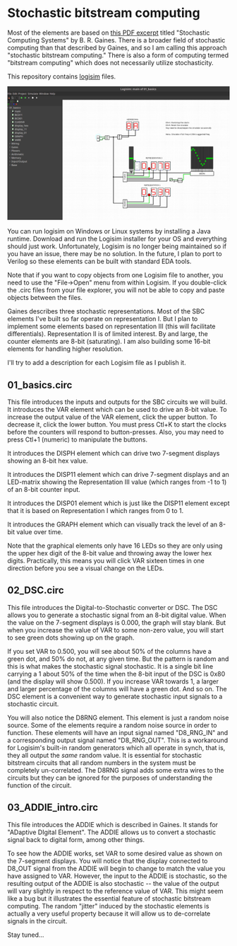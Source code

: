 # Stochastic bitstream computing

Most of the elements are based on [this PDF excerpt](http://pages.cpsc.ucalgary.ca/~gaines/reports/COMP/SCS69/SCS69.pdf)
titled "Stochastic Computing Systems" by B. R. Gaines. There is a broader field
of stochastic computing than that described by Gaines, and so I am calling this
approach "stochastic bitstream computing." There is also a form of computing
termed "bitstream computing" which does not necessarily utilize stochasticity.

This repository contains [logisim](http://www.cburch.com/logisim/) files.

![Logisim](img/logisim_screenshot.png)

You can run logisim on Windows or Linux systems by installing a Java runtime.
Download and run the Logisim installer for your OS and everything should just
work. Unfortunately, Logisim is no longer being maintained so if you have an
issue, there may be no solution. In the future, I plan to port to Verilog so
these elements can be built with standard EDA tools.

Note that if you want to copy objects from one Logisim file to another, you
need to use the "File->Open" menu from within Logisim. If you double-click the
.circ files from your file explorer, you will not be able to copy and paste
objects between the files.

Gaines describes three stochastic representations. Most of the SBC elements
I've built so far operate on representation I. But I plan to implement some
elements based on representation III (this will facilitate differentials).
Representation II is of limited interest. By and large, the counter elements
are 8-bit (saturating). I am also building some 16-bit elements for handling
higher resolution.

I'll try to add a description for each Logisim file as I publish it.

01_basics.circ
--------------

This file introduces the inputs and outputs for the SBC circuits we will build.
It introduces the VAR element which can be used to drive an 8-bit value. To
increase the output value of the VAR element, click the upper button. To
decrease it, click the lower button. You must press Ctl+K to start the clocks
before the counters will respond to button-presses. Also, you may need to press
Ctl+1 (numeric) to manipulate the buttons.

It introduces the DISPH element which can drive two 7-segment displays showing
an 8-bit hex value.

It introduces the DISP11 element which can drive 7-segment displays and an
LED-matrix showing the Representation III value (which ranges from -1 to 1) of
an 8-bit counter input.

It introduces the DISP01 element which is just like the DISP11 element except
that it is based on Representation I which ranges from 0 to 1.

It introduces the GRAPH element which can visually track the level of an 8-bit
value over time.

Note that the graphical elements only have 16 LEDs so they are only using the
upper hex digit of the 8-bit value and throwing away the lower hex digits.
Practically, this means you will click VAR sixteen times in one direction
before you see a visual change on the LEDs.

02_DSC.circ
-----------

This file introduces the Digital-to-Stochastic converter or DSC. The DSC allows
you to generate a stochastic signal from an 8-bit digital value. When the value
on the 7-segment displays is 0.000, the graph will stay blank. But when you
increase the value of VAR to some non-zero value, you will start to see green
dots showing up on the graph.

If you set VAR to 0.500, you will see about 50% of the columns have a green
dot, and 50% do not, at any given time. But the pattern is random and this is
what makes the stochastic signal stochastic. It is a single bit line carrying a
1 about 50% of the time when the 8-bit input of the DSC is 0x80 (and the
display will show 0.500). If you increase VAR towards 1, a larger and larger
percentage of the columns will have a green dot. And so on. The DSC element is
a convenient way to generate stochastic input signals to a stochastic circuit.

You will also notice the D8RNG element. This element is just a random noise
source. Some of the elements require a random noise source in order to
function.  These elements will have an input signal named "D8_RNG_IN" and a
corresponding output signal named "D8_RNG_OUT". This is a workaround for
Logisim's built-in random generators which all operate in synch, that is, they
all output the *same* random value. It is essential for stochastic bitstream
circuits that all random numbers in the system must be completely
un-correlated. The D8RNG signal adds some extra wires to the circuits but they
can be ignored for the purposes of understanding the function of the circuit.

03_ADDIE_intro.circ
-------------------

This file introduces the ADDIE which is described in Gaines. It stands for
"ADaptive DIgital Element". The ADDIE allows us to convert a stochastic signal
back to digital form, among other things.

To see how the ADDIE works, set VAR to some desired value as shown on the
7-segment displays. You will notice that the display connected to D8_OUT signal
from the ADDIE will begin to change to match the value you have assigned to
VAR. However, the input to the ADDIE is stochastic, so the resulting output of
the ADDIE is also stochastic -- the value of the output will vary slightly in
respect to the reference value of VAR. This might seem like a bug but it
illustrates the essential feature of stochastic bitstream computing. The random
"jitter" induced by the stochastic elements is actually a very useful property
because it will allow us to de-correlate signals in the circuit.

Stay tuned...

